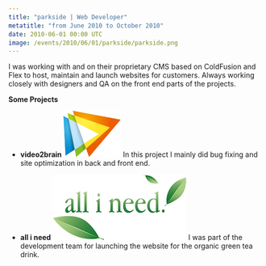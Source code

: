 ```yaml
---
title: "parkside | Web Developer"
metatitle: "from June 2010 to October 2010"
date: 2010-06-01 00:00 UTC
image: /events/2010/06/01/parkside/parkside.png
---
```


I was working with and on their proprietary CMS based on ColdFusion and Flex to host, maintain and launch websites for customers. Always working closely with designers and QA on the front end parts of the projects.

**Some Projects**

*   **video2brain**
    ![video2brain Logo](/events/2010/06/01/parkside/video2brain.png)
    In this project I mainly did bug fixing and site optimization in back and front end.

*   **all i need**
    ![all i need Logo](/events/2010/06/01/parkside/allineed.png)
    I was part of the development team for launching the website for the organic green tea drink.
